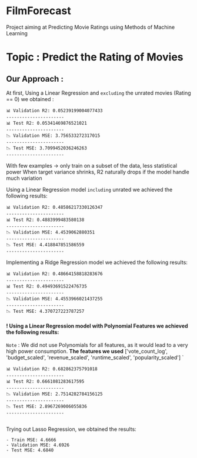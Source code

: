 # FilmForecast
Project aiming at Predicting Movie Ratings using Methods of Machine Learning

# Topic : Predict the Rating of Movies


## Our Approach :

At first, Using a Linear Regression and `excluding` the unrated movies (Rating == 0) we obtained :
```
📊 Validation R2: 0.05239199004077433
----------------------
📊 Test R2: 0.05341469876521021
----------------------
📉 Validation MSE: 3.756533272317015
----------------------
📉 Test MSE: 3.7099452036246263
----------------------
```

With few examples -> only train on a subset of the data, less statistical power
When target variance shrinks, R2 naturally drops if the model handle much variation 

Using a Linear Regression model `including` unrated we achieved the following results:
```
📊 Validation R2: 0.48586217330126347
----------------------
📊 Test R2: 0.4883999483580138
----------------------
📉 Validation MSE: 4.4539062880351
----------------------
📉 Test MSE: 4.418847851586559
----------------------
```

Implementing a Ridge Regression model we achieved the following results:
```
📊 Validation R2: 0.48664158818283676
----------------------
📊 Test R2: 0.49493691522476735
----------------------
📉 Validation MSE: 4.4553966021437255
----------------------
📉 Test MSE: 4.370727223787257

```

#### ! Using a Linear Regression model with Polynomial Features we achieved the following results:
`Note` : We did not use Polynomials for all features, as it would lead to a very high power consumption.
**The features we used** ['vote_count_log', 'budget_scaled', 'revenue_scaled', 'runtime_scaled', 'popularity_scaled'] `
```
📊 Validation R2: 0.682862375791018
----------------------
📊 Test R2: 0.6661081283617595
----------------------
📉 Validation MSE: 2.7514282784156125
----------------------
📉 Test MSE: 2.8967269006055836
----------------------


```

Trying out Lasso Regression, we obtained the results:
```
- Train MSE: 4.6666
- Validation MSE: 4.6926
- Test MSE: 4.6840
```



